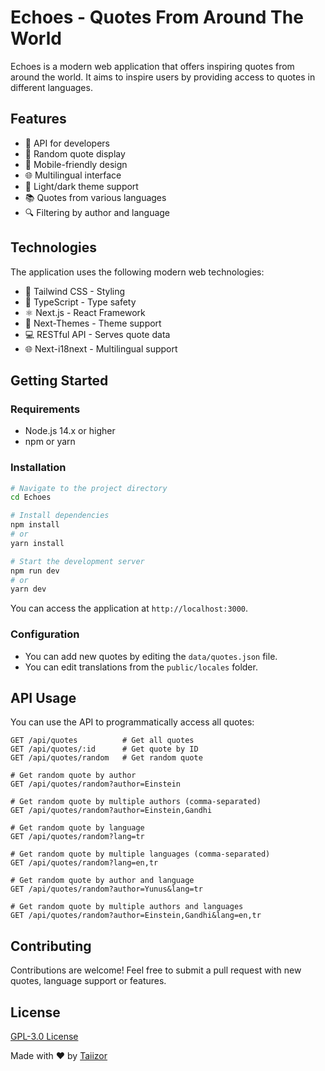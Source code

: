 # Echoes - Quotes From Around The World

Echoes is a modern web application that offers inspiring quotes from around the world. It aims to inspire users by providing access to quotes in different languages.

## Features

- 🧩 API for developers
- 🔄 Random quote display
- 📱 Mobile-friendly design
- 🌐 Multilingual interface
- 🎨 Light/dark theme support
- 📚 Quotes from various languages
- 🔍 Filtering by author and language

## Technologies

The application uses the following modern web technologies:

- 💨 Tailwind CSS - Styling
- 🔷 TypeScript - Type safety
- ⚛️ Next.js - React Framework
- 🎨 Next-Themes - Theme support
- 💻 RESTful API - Serves quote data
- 🌐 Next-i18next - Multilingual support

## Getting Started

### Requirements

- Node.js 14.x or higher
- npm or yarn

### Installation

```bash
# Navigate to the project directory
cd Echoes

# Install dependencies
npm install
# or
yarn install

# Start the development server
npm run dev
# or
yarn dev
```

You can access the application at `http://localhost:3000`.

### Configuration

- You can add new quotes by editing the `data/quotes.json` file.
- You can edit translations from the `public/locales` folder.

## API Usage

You can use the API to programmatically access all quotes:

```
GET /api/quotes          # Get all quotes
GET /api/quotes/:id      # Get quote by ID
GET /api/quotes/random   # Get random quote

# Get random quote by author
GET /api/quotes/random?author=Einstein

# Get random quote by multiple authors (comma-separated)
GET /api/quotes/random?author=Einstein,Gandhi

# Get random quote by language
GET /api/quotes/random?lang=tr

# Get random quote by multiple languages (comma-separated)
GET /api/quotes/random?lang=en,tr

# Get random quote by author and language
GET /api/quotes/random?author=Yunus&lang=tr

# Get random quote by multiple authors and languages
GET /api/quotes/random?author=Einstein,Gandhi&lang=en,tr
```

## Contributing

Contributions are welcome! Feel free to submit a pull request with new quotes, language support or features.

## License

[GPL-3.0 License](LICENSE)

Made with ❤️ by [Taiizor](https://github.com/Taiizor)